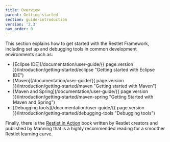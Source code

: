 ```yaml
---
title: Overview
parent: Getting started
section: guide-introduction
version: '2.3'
nav_order: 0
---
```

This section explains how to get started with the Restlet Framework,
including set up and debugging tools in common development environments
such as:

-   [Eclipse IDE](/documentation/user-guide/{{ page.version }}/introduction/getting-started/eclipse "Getting started with Eclipse IDE")
-   [Maven](/documentation/user-guide/{{ page.version }}/introduction/getting-started/maven "Getting started with Maven")
-   [Maven and Spring](/documentation/user-guide/{{ page.version }}/introduction/getting-started/maven-spring "Getting Started with Maven and Spring")
-   [Debugging tools](/documentation/user-guide/{{ page.version }}/introduction/getting-started/debugging-tools "Debugging tools")

Finally, there is the [Restlet in Action](http://www.amazon.com/gp/product/193518234X/ref=as_li_tf_tl?ie=UTF8&camp=1789&creative=9325&creativeASIN=193518234X&linkCode=as2&tag=restlet-20)
book written by Restlet creators and published by Manning that is a highly recommended reading for a smoother Restlet learning curve.
